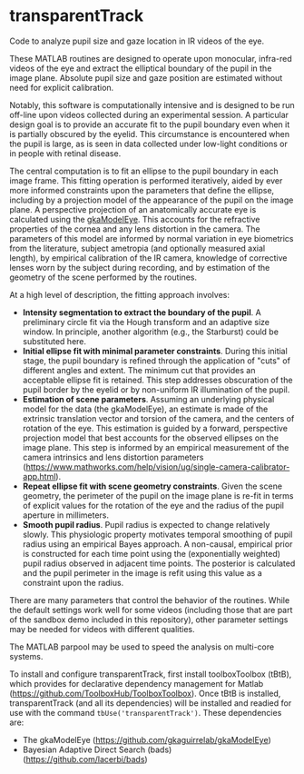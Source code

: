 # transparentTrack
Code to analyze pupil size and gaze location in IR videos of the eye.

These MATLAB routines are designed to operate upon monocular, infra-red videos of the eye and extract the elliptical boundary of the pupil in the image plane. Absolute pupil size and gaze position are estimated without need for explicit calibration.

Notably, this software is computationally intensive and is designed to be run off-line upon videos collected during an experimental session. A particular design goal is to provide an accurate fit to the pupil boundary even when it is partially obscured by the eyelid. This circumstance is encountered when the pupil is large, as is seen in data collected under low-light conditions or in people with retinal disease.

The central computation is to fit an ellipse to the pupil boundary in each image frame. This fitting operation is performed iteratively, aided by ever more informed constraints upon the parameters that define the ellipse, including by a projection model of the appearance of the pupil on the image plane. A perspective projection of an anatomically accurate eye is calculated using the [gkaModelEye](https://github.com/gkaguirrelab/gkaModelEye). This accounts for the refractive properties of the cornea and any lens distortion in the camera. The parameters of this model are informed by normal variation in eye biometrics from the literature, subject ametropia (and optionally measured axial length), by empirical calibration of the IR camera, knowledge of corrective lenses worn by the subject during recording, and by estimation of the geometry of the scene performed by the routines.

At a high level of description, the fitting approach involves:
- **Intensity segmentation to extract the boundary of the pupil**. A preliminary circle fit via the Hough transform and an adaptive size window. In principle, another algorithm (e.g., the Starburst) could be substituted here.
- **Initial ellipse fit with minimal parameter constraints**. During this initial stage, the pupil boundary is refined through the application of "cuts" of different angles and extent. The minimum cut that provides an acceptable ellipse fit is retained. This step addresses obscuration of the pupil border by the eyelid or by non-uniform IR illumination of the pupil.
- **Estimation of scene parameters**. Assuming an underlying physical model for the data (the gkaModelEye), an estimate is made of the extrinsic translation vector and torsion of the camera, and the centers of rotation of the eye. This estimation is guided by a forward, perspective projection model that best accounts for the observed ellipses on the image plane. This step is informed by an empirical measurement of the camera intrinsics and lens distortion parameters (https://www.mathworks.com/help/vision/ug/single-camera-calibrator-app.html). 
- **Repeat ellipse fit with scene geometry constraints**. Given the scene geometry, the perimeter of the pupil on the image plane is re-fit in terms of explicit values for the rotation of the eye and the radius of the pupil aperture in millimeters.
- **Smooth pupil radius**. Pupil radius is expected to change relatively slowly. This physiologic property motivates temporal smoothing of pupil radius using an empirical Bayes approach. A non-causal, empirical prior is constructed for each time point using the (exponentially weighted) pupil radius observed in adjacent time points. The posterior is calculated and the pupil perimeter in the image is refit using this value as a constraint upon the radius.

There are many parameters that control the behavior of the routines. While the default settings work well for some videos (including those that are part of the sandbox demo included in this repository), other parameter settings may be needed for videos with different qualities.

The MATLAB parpool may be used to speed the analysis on multi-core systems.

To install and configure transparentTrack, first install toolboxToolbox (tBtB), which provides for declarative dependency management for Matlab (https://github.com/ToolboxHub/ToolboxToolbox). Once tBtB is installed, transparentTrack (and all its dependencies) will be installed and readied for use with the command `tbUse('transparentTrack')`. These dependencies are:
- The gkaModelEye (https://github.com/gkaguirrelab/gkaModelEye)
- Bayesian Adaptive Direct Search (bads) (https://github.com/lacerbi/bads)
